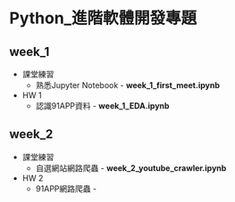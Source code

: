 # Python_進階軟體開發專題

## week_1
+ 課堂練習
  + 熟悉Jupyter Notebook - **week_1_first_meet.ipynb**
+ HW 1
  + 認識91APP資料 - **week_1_EDA.ipynb**

## week_2
+ 課堂練習
  + 自選網站網路爬蟲 - **week_2_youtube_crawler.ipynb**
+ HW 2
  + 91APP網路爬蟲 - 
